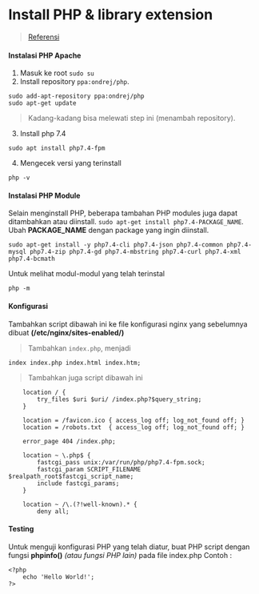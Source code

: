 # Install PHP & library extension

> [Referensi](https://www.digitalocean.com/community/tutorials/how-to-install-php-7-4-and-set-up-a-local-development-environment-on-ubuntu-20-04)

#### Instalasi PHP Apache
1. Masuk ke root `sudo su`
2. Install repository `ppa:ondrej/php`.  
```
sudo add-apt-repository ppa:ondrej/php
sudo apt-get update
```
> Kadang-kadang bisa melewati step ini (menambah repository).

3. Install php 7.4
```
sudo apt install php7.4-fpm
```

4. Mengecek versi yang terinstall
```
php -v
```

#### Instalasi PHP Module
Selain menginstall PHP, beberapa tambahan PHP modules juga dapat ditambahkan atau diinstall. `sudo apt-get install php7.4-PACKAGE_NAME`. Ubah **PACKAGE_NAME** dengan package yang ingin diinstall.
```
sudo apt-get install -y php7.4-cli php7.4-json php7.4-common php7.4-mysql php7.4-zip php7.4-gd php7.4-mbstring php7.4-curl php7.4-xml php7.4-bcmath
```

Untuk melihat modul-modul yang telah terinstal
```
php -m
```

#### Konfigurasi
Tambahkan script dibawah ini ke file konfigurasi nginx yang sebelumnya dibuat **(/etc/nginx/sites-enabled/)**
> Tambahkan `index.php`, menjadi 
```
index index.php index.html index.htm;
```
> Tambahkan juga script dibawah ini
```
    location / {
        try_files $uri $uri/ /index.php?$query_string;
    }
 
    location = /favicon.ico { access_log off; log_not_found off; }
    location = /robots.txt  { access_log off; log_not_found off; }
 
    error_page 404 /index.php;
 
    location ~ \.php$ {
        fastcgi_pass unix:/var/run/php/php7.4-fpm.sock;
        fastcgi_param SCRIPT_FILENAME $realpath_root$fastcgi_script_name;
        include fastcgi_params;
    }
 
    location ~ /\.(?!well-known).* {
        deny all;

```

#### Testing
Untuk menguji konfigurasi PHP yang telah diatur, buat PHP script dengan fungsi **phpinfo()** *(atau fungsi PHP lain)* pada file index.php
Contoh :
```
<?php
    echo 'Hello World!';
?>
```

